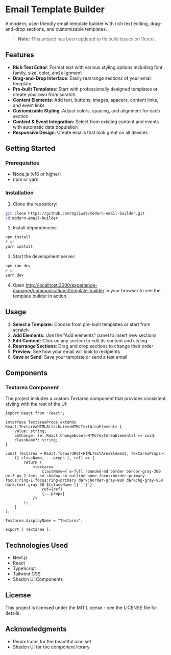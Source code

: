 # Email Template Builder

A modern, user-friendly email template builder with rich text editing, drag-and-drop sections, and customizable templates.

> **Note:** This project has been updated to fix build issues on Vercel.

## Features

- **Rich Text Editor**: Format text with various styling options including font family, size, color, and alignment
- **Drag-and-Drop Interface**: Easily rearrange sections of your email template
- **Pre-built Templates**: Start with professionally designed templates or create your own from scratch
- **Content Elements**: Add text, buttons, images, spacers, content links, and event links
- **Customizable Styling**: Adjust colors, spacing, and alignment for each section
- **Content & Event Integration**: Select from existing content and events with automatic data population
- **Responsive Design**: Create emails that look great on all devices

## Getting Started

### Prerequisites

- Node.js (v16 or higher)
- npm or yarn

### Installation

1. Clone the repository:
```bash
git clone https://github.com/bgliwa9/modern-email-builder.git
cd modern-email-builder
```

2. Install dependencies:
```bash
npm install
# or
yarn install
```

3. Start the development server:
```bash
npm run dev
# or
yarn dev
```

4. Open [http://localhost:3000/experience-manager/communications/template-builder](http://localhost:3000/experience-manager/communications/template-builder) in your browser to see the template builder in action.

## Usage

1. **Select a Template**: Choose from pre-built templates or start from scratch
2. **Add Elements**: Use the "Add elements" panel to insert new sections
3. **Edit Content**: Click on any section to edit its content and styling
4. **Rearrange Sections**: Drag and drop sections to change their order
5. **Preview**: See how your email will look to recipients
6. **Save or Send**: Save your template or send a test email

## Components

### Textarea Component

The project includes a custom Textarea component that provides consistent styling with the rest of the UI:

```tsx
import React from 'react';

interface TextareaProps extends React.TextareaHTMLAttributes<HTMLTextAreaElement> {
    value: string;
    onChange: (e: React.ChangeEvent<HTMLTextAreaElement>) => void;
    className?: string;
}

const Textarea = React.forwardRef<HTMLTextAreaElement, TextareaProps>(
    ({ className, ...props }, ref) => {
        return (
            <textarea
                className={`w-full rounded-md border border-gray-300 px-3 py-2 text-sm shadow-sm outline-none focus:border-primary focus:ring-1 focus:ring-primary dark:border-gray-800 dark:bg-gray-950 dark:text-gray-50 ${className || ''}`}
                ref={ref}
                {...props}
            />
        );
    }
);

Textarea.displayName = "Textarea";

export { Textarea };
```

## Technologies Used

- Next.js
- React
- TypeScript
- Tailwind CSS
- Shadcn UI Components

## License

This project is licensed under the MIT License - see the LICENSE file for details.

## Acknowledgments

- Remix Icons for the beautiful icon set
- Shadcn UI for the component library
